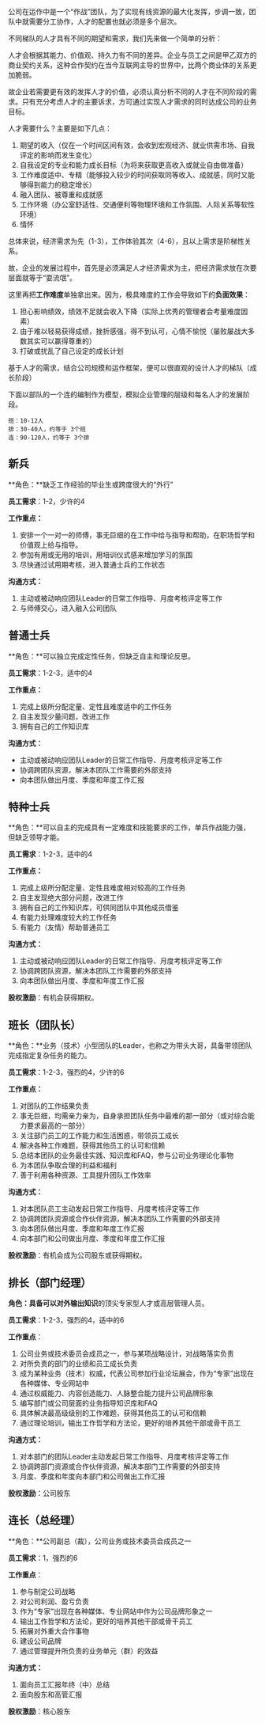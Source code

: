 公司在运作中是一个“作战”团队，为了实现有线资源的最大化发挥，步调一致，团队中就需要分工协作，人才的配置也就必须是多个层次。

不同梯队的人才具有不同的期望和需求，我们先来做一个简单的分析：

人才会根据其能力、价值观、持久力有不同的差异。企业与员工之间是甲乙双方的商业契约关系，这种合作契约在当今互联网主导的世界中，比两个商业体的关系更加脆弱。

故企业若需要更有效的发挥人才的价值，必须认真分析不同的人才在不同阶段的需求。只有充分考虑人才的主要诉求，方可通过实现人才需求的同时达成公司的业务目标。

人才需要什么？主要是如下几点：

1. 期望的收入（仅在一个时间区间有效，会收到宏观经济、就业供需市场、自我评定的影响而发生变化）
2. 自我设定的专业和能力成长目标（为将来获取更高收入或就业自由做准备）
3. 工作难度适中、专精（能够投入较少的时间获取同等收入、成就感，同时又能够得到能力的稳定增长）
4. 融入团队、被尊重和成就感
5. 工作环境（办公室舒适性、交通便利等物理环境和工作氛围、人际关系等软性环境）
6. 情怀

总体来说，经济需求为先（1-3），工作体验其次（4-6），且以上需求是阶梯性关系。

故，企业的发展过程中，首先是必须满足人才经济需求为主，把经济需求放在次要层面就等于“耍流氓”。

这里再把**工作难度**单独拿出来。因为，极具难度的工作会导致如下的**负面效果**：

1. 担心影响绩效，绩效不足就会收入下降（实际上优秀的管理者会考量难度因素）
2. 由于难以轻易获得成绩，挫折感强，得不到认可，心情不愉悦（屡败屡战大多数其实可以赢得尊重的）
3. 打破或扰乱了自己设定的成长计划

基于人才的需求，结合公司规模和运作框架，便可以很直观的设计人才的梯队（成长阶段）

下面以部队的一个连的编制作为模型，模拟企业管理的层级和每名人才的发展阶段。
```
班：10-12人
排：30-40人，约等于 3个班
连：90-120人，约等于 3个排
```

## 新兵

**角色：**缺乏工作经验的毕业生或跨度很大的“外行”

**员工需求**：1-2，少许的4

**工作重点：**

1. 安排一个一对一的师傅，事无巨细的在工作中给与指导和帮助，在职场哲学和价值观上给与指导。
2. 参加有用或无用的培训，用培训仪式感来增加学习的氛围
3. 尽快通过试用期考核，进入普通士兵的工作状态

**沟通方式：**

1. 主动或被动响应团队Leader的日常工作指导、月度考核评定等工作
2. 与师傅交心，进入融入公司团队

## 普通士兵

**角色：**可以独立完成定性任务，但缺乏自主和理论反思。

**员工需求**：1-2-3，适中的4

**工作重点：**

1. 完成上级所分配定量、定性且难度适中的工作任务
2. 自主发现少量问题，改进工作
3. 拥有自己的工作知识库

**沟通方式：**

- 主动或被动响应团队Leader的日常工作指导、月度考核评定等工作
- 协调跨团队资源，解决本团队工作需要的外部支持
- 向本团队做出月度、季度和年度工作汇报

## 特种士兵

**角色：**可以自主的完成具有一定难度和技能要求的工作，单兵作战能力强，但缺乏领导才能。

**员工需求**：1-2-3，适中的4

**工作重点：**

1. 完成上级所分配定量、定性且难度相对较高的工作任务
2. 自主发现绝大部分问题，改进工作
3. 拥有自己的工作知识库，可供同团队中其他成员借鉴
4. 有能力处理难度较大的工作任务
5. 有能力（友情）帮助普通员工

**沟通方式：**

1. 主动或被动响应团队Leader的日常工作指导、月度考核评定等工作
2. 协调跨团队资源，解决本团队工作需要的外部支持
3. 向本团队做出月度、季度和年度工作汇报

**股权激励**：有机会获得期权。

## 班长（团队长）

**角色：**业务（技术）小型团队的Leader，也称之为带头大哥，具备带领团队完成指定复杂任务的能力。

**员工需求**：1-2-3，强烈的4，少许的6

**工作重点：**

1. 对团队的工作结果负责
2. 事无巨细，均需亲力亲为，自身承担团队任务中最难的那一部分（或对综合能力要求最高的一部分）
3. 关注部门员工的工作能力和生活困惑，带领员工成长
4. 解决各种工作难题，获得其他员工的认可和信赖
5. 总结本团队的业务最佳实践、知识库和FAQ，参与公司业务理论化事物
6. 为本团队争取合理的利益和福利
7. 善于利用各种资源、工具提升团队工作效率

**沟通方式：**

1. 对本团队员工主动发起日常工作指导、月度考核评定等工作
2. 协调跨团队资源或合作伙伴资源，解决本团队工作需要的外部支持
3. 向本团队做出月度、季度和年度工作汇报
4. 向本部门和公司做出月度、季度和年度工作汇报

**股权激励**：有机会成为公司股东或获得期权。

## 排长（部门经理）

**角色：**具备**可以对外输出知识**的顶尖专家型人才或高层管理人员。

**员工需求**：1-2-3，强烈的4，适中的6

**工作重点**：

1. 公司业务或技术委员会成员之一，参与某项战略设计，对战略落实负责
2. 对所负责的部门的业绩和员工成长负责
3. 成为某种业务（技术）权威，代表公司参加行业论坛展会，作为“专家”出现在各种媒体、专业网站中
4. 通过权威能力、内容创造能力、人脉整合能力提升公司品牌形象
5. 编写部门或公司层面的业务指导知识库和FAQ
6. 具体解决最高级级别的工作难题，获得其他员工的认可和信赖
7. 通过理论培训，输出工作哲学和方法论，更好的培养其他干部或骨干员工

**沟通方式：**

1. 对本部门的团队Leader主动发起日常工作指导、月度考核评定等工作
2. 协调跨部门资源或合作伙伴资源，解决本部门工作需要的外部支持
3. 月度、季度和年度向本部门和公司做出工作汇报

**股权激励**：公司股东

## 连长（总经理）

**角色：**公司副总（裁），公司业务或技术委员会成员之一

**员工需求**：1，强烈的6

**工作重点**：

1. 参与制定公司战略
2. 对公司利润、盈亏负责
3. 作为“专家”出现在各种媒体、专业网站中作为公司品牌形象之一
4. 输出工作哲学和方法论，更好的培养其他干部或骨干员工
5. 拓展对外重大合作事物
6. 建设公司品牌
7. 通过管理提升所负责的业务单元（群）的效益

**沟通方式：**

1. 面向员工汇报年终（中）总结
2. 面向股东和高管汇报

**股权激励**：核心股东
